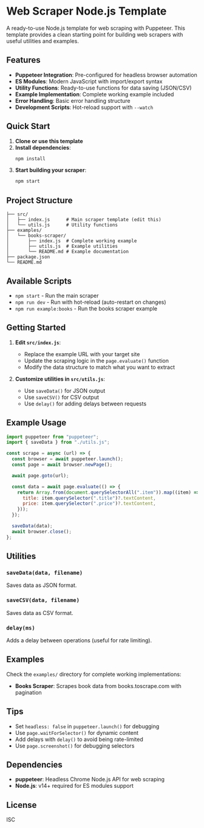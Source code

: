 # Web Scraper Node.js Template

A ready-to-use Node.js template for web scraping with Puppeteer. This template provides a clean starting point for building web scrapers with useful utilities and examples.

## Features

- **Puppeteer Integration**: Pre-configured for headless browser automation
- **ES Modules**: Modern JavaScript with import/export syntax
- **Utility Functions**: Ready-to-use functions for data saving (JSON/CSV)
- **Example Implementation**: Complete working example included
- **Error Handling**: Basic error handling structure
- **Development Scripts**: Hot-reload support with `--watch`

## Quick Start

1. **Clone or use this template**
2. **Install dependencies**:
   ```bash
   npm install
   ```
3. **Start building your scraper**:
   ```bash
   npm start
   ```

## Project Structure

```
├── src/
│   ├── index.js      # Main scraper template (edit this)
│   └── utils.js      # Utility functions
├── examples/
│   └── books-scraper/
│       ├── index.js  # Complete working example
│       ├── utils.js  # Example utilities
│       └── README.md # Example documentation
├── package.json
└── README.md
```

## Available Scripts

- `npm start` - Run the main scraper
- `npm run dev` - Run with hot-reload (auto-restart on changes)
- `npm run example:books` - Run the books scraper example

## Getting Started

1. **Edit `src/index.js`**:

   - Replace the example URL with your target site
   - Update the scraping logic in the `page.evaluate()` function
   - Modify the data structure to match what you want to extract

2. **Customize utilities in `src/utils.js`**:
   - Use `saveData()` for JSON output
   - Use `saveCSV()` for CSV output
   - Use `delay()` for adding delays between requests

## Example Usage

```javascript
import puppeteer from "puppeteer";
import { saveData } from "./utils.js";

const scrape = async (url) => {
  const browser = await puppeteer.launch();
  const page = await browser.newPage();

  await page.goto(url);

  const data = await page.evaluate(() => {
    return Array.from(document.querySelectorAll(".item")).map((item) => ({
      title: item.querySelector(".title")?.textContent,
      price: item.querySelector(".price")?.textContent,
    }));
  });

  saveData(data);
  await browser.close();
};
```

## Utilities

### `saveData(data, filename)`

Saves data as JSON format.

### `saveCSV(data, filename)`

Saves data as CSV format.

### `delay(ms)`

Adds a delay between operations (useful for rate limiting).

## Examples

Check the `examples/` directory for complete working implementations:

- **Books Scraper**: Scrapes book data from books.toscrape.com with pagination

## Tips

- Set `headless: false` in `puppeteer.launch()` for debugging
- Use `page.waitForSelector()` for dynamic content
- Add delays with `delay()` to avoid being rate-limited
- Use `page.screenshot()` for debugging selectors

## Dependencies

- **puppeteer**: Headless Chrome Node.js API for web scraping
- **Node.js**: v14+ required for ES modules support

## License

ISC
